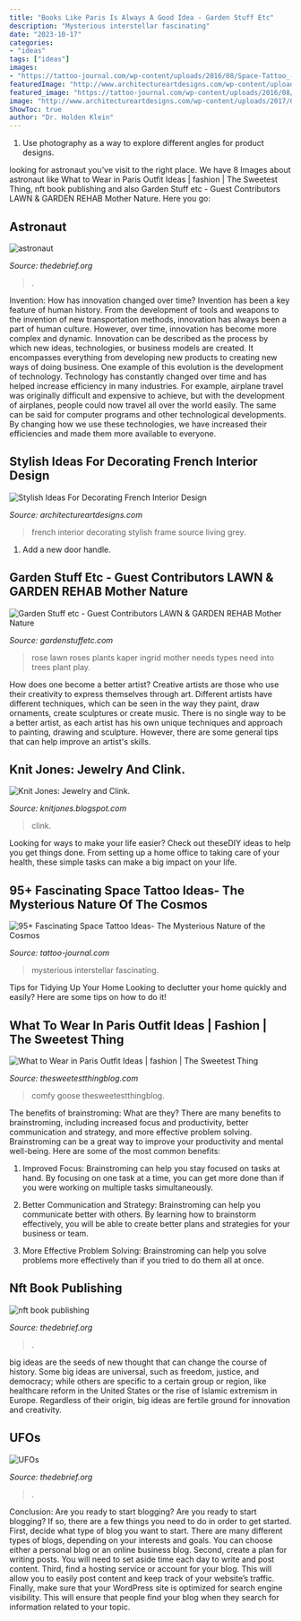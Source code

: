 ```yaml
---
title: "Books Like Paris Is Always A Good Idea - Garden Stuff Etc"
description: "Mysterious interstellar fascinating"
date: "2023-10-17"
categories:
- "ideas"
tags: ["ideas"]
images:
- "https://tattoo-journal.com/wp-content/uploads/2016/08/Space-Tattoo_-1.jpg"
featuredImage: "http://www.architectureartdesigns.com/wp-content/uploads/2017/01/11-47.jpg"
featured_image: "https://tattoo-journal.com/wp-content/uploads/2016/08/Space-Tattoo_-1.jpg"
image: "http://www.architectureartdesigns.com/wp-content/uploads/2017/01/11-47.jpg"
ShowToc: true
author: "Dr. Holden Klein"
---
```



1. Use photography as a way to explore different angles for product designs.

	

		
looking for astronaut you've visit to the right place. We have 8 Images about astronaut like What to Wear in Paris Outfit Ideas | fashion | The Sweetest Thing, nft book publishing and also Garden Stuff etc - Guest Contributors LAWN &amp; GARDEN REHAB Mother Nature. Here you go:
		
    
## Astronaut

<img loading=lazy src="https://thedebrief.org/wp-content/uploads/2021/04/Space2.jpg" onerror="this.onerror=null;this.src='https://tse2.mm.bing.net/th?id=OIP.v3Upz2oEBG4RUU9C55ZLXAHaE8&amp;pid=15.1';" alt="astronaut">

_Source: thedebrief.org_

>. 

	

Invention: How has innovation changed over time?
Invention has been a key feature of human history. From the development of tools and weapons to the invention of new transportation methods, innovation has always been a part of human culture. However, over time, innovation has become more complex and dynamic. Innovation can be described as the process by which new ideas, technologies, or business models are created. It encompasses everything from developing new products to creating new ways of doing business.
One example of this evolution is the development of technology. Technology has constantly changed over time and has helped increase efficiency in many industries. For example, airplane travel was originally difficult and expensive to achieve, but with the development of airplanes, people could now travel all over the world easily. The same can be said for computer programs and other technological developments. By changing how we use these technologies, we have increased their efficiencies and made them more available to everyone.

    
## Stylish Ideas For Decorating French Interior Design

<img loading=lazy src="http://www.architectureartdesigns.com/wp-content/uploads/2017/01/11-47.jpg" onerror="this.onerror=null;this.src='https://tse3.mm.bing.net/th?id=OIP.YwlRg5qJUmITA5vRICSGCwHaJQ&amp;pid=15.1';" alt="Stylish Ideas For Decorating French Interior Design">

_Source: architectureartdesigns.com_

>french interior decorating stylish frame source living grey. 

	

1. Add a new door handle. 

    
## Garden Stuff Etc - Guest Contributors LAWN &amp; GARDEN REHAB Mother Nature

<img loading=lazy src="http://gardenstuffetc.com/yahoo_site_admin/assets/images/Ingrids_rose.27210729_std.jpg" onerror="this.onerror=null;this.src='https://tse3.mm.bing.net/th?id=OIP.5_LKl2dWCAFpFsJfVOpqxwHaHa&amp;pid=15.1';" alt="Garden Stuff etc - Guest Contributors LAWN &amp; GARDEN REHAB Mother Nature">

_Source: gardenstuffetc.com_

>rose lawn roses plants kaper ingrid mother needs types need into trees plant play. 

	

How does one become a better artist?
Creative artists are those who use their creativity to express themselves through art. Different artists have different techniques, which can be seen in the way they paint, draw ornaments, create sculptures or create music. There is no single way to be a better artist, as each artist has his own unique techniques and approach to painting, drawing and sculpture. However, there are some general tips that can help improve an artist's skills.

    
## Knit Jones: Jewelry And Clink.

<img loading=lazy src="https://lh4.googleusercontent.com/proxy/U07-mpRCOja45JKOQHn0AhDN-Ec_fFmdMJP231b0OHV7axQEJlDu3ECAwVs3XWYHrHdzz_zLx1HcDjMiVoP5juxcosOyA8NgxkJgUuFrRu1ynyaWrsXgkNmkB48SmjT7rgc8uJy9mCjATcZrwg=w1200-h630-p-k-no-nu" onerror="this.onerror=null;this.src='https://tse3.mm.bing.net/th?id=OIP.D1fuPZw0Usx4AofF6ysWtwAAAA&amp;pid=15.1';" alt="Knit Jones: Jewelry and Clink.">

_Source: knitjones.blogspot.com_

>clink. 

	

Looking for ways to make your life easier? Check out theseDIY ideas to help you get things done. From setting up a home office to taking care of your health, these simple tasks can make a big impact on your life.

    
## 95+ Fascinating Space Tattoo Ideas- The Mysterious Nature Of The Cosmos

<img loading=lazy src="https://tattoo-journal.com/wp-content/uploads/2016/08/Space-Tattoo_-1.jpg" onerror="this.onerror=null;this.src='https://tse1.mm.bing.net/th?id=OIP.WVT9q-ia1PURSROzo0oVsQHaHa&amp;pid=15.1';" alt="95+ Fascinating Space Tattoo Ideas- The Mysterious Nature of the Cosmos">

_Source: tattoo-journal.com_

>mysterious interstellar fascinating. 

	

Tips for Tidying Up Your Home
Looking to declutter your home quickly and easily? Here are some tips on how to do it!

    
## What To Wear In Paris Outfit Ideas | Fashion | The Sweetest Thing

<img loading=lazy src="https://www.thesweetestthingblog.com/app/uploads/2019/11/cute-golden-goose-sneaker-outfit-idea-fall-emily-gemma-what-to-wear-in-paris-october-pinterest-fall-outfits-2019-1-768x1100.jpg" onerror="this.onerror=null;this.src='https://tse4.mm.bing.net/th?id=OIP.Sj1oRIDSPr6i8O12FI16sAHaKm&amp;pid=15.1';" alt="What to Wear in Paris Outfit Ideas | fashion | The Sweetest Thing">

_Source: thesweetestthingblog.com_

>comfy goose thesweetestthingblog. 

	

The benefits of brainstroming: What are they?
There are many benefits to brainstroming, including increased focus and productivity, better communication and strategy, and more effective problem solving. Brainstroming can be a great way to improve your productivity and mental well-being. Here are some of the most common benefits: 
1. Improved Focus: Brainstroming can help you stay focused on tasks at hand. By focusing on one task at a time, you can get more done than if you were working on multiple tasks simultaneously. 

2. Better Communication and Strategy: Brainstroming can help you communicate better with others. By learning how to brainstorm effectively, you will be able to create better plans and strategies for your business or team. 

3. More Effective Problem Solving: Brainstroming can help you solve problems more effectively than if you tried to do them all at once.

    
## Nft Book Publishing

<img loading=lazy src="https://thedebrief.org/wp-content/uploads/2021/07/nft-wildsun-book.jpg" onerror="this.onerror=null;this.src='https://tse4.mm.bing.net/th?id=OIP.OPLCjq2HrIazL_WiArNsLgHaLR&amp;pid=15.1';" alt="nft book publishing">

_Source: thedebrief.org_

>. 

	

big ideas are the seeds of new thought that can change the course of history. Some big ideas are universal, such as freedom, justice, and democracy; while others are specific to a certain group or region, like healthcare reform in the United States or the rise of Islamic extremism in Europe. Regardless of their origin, big ideas are fertile ground for innovation and creativity.

    
## UFOs

<img loading=lazy src="https://thedebrief.org/wp-content/uploads/2021/03/cockpit.jpg" onerror="this.onerror=null;this.src='https://tse2.mm.bing.net/th?id=OIP.TIJ36_eK_W-IfGZhvetbawHaEW&amp;pid=15.1';" alt="UFOs">

_Source: thedebrief.org_

>. 

	

Conclusion: Are you ready to start blogging?
Are you ready to start blogging? If so, there are a few things you need to do in order to get started. First, decide what type of blog you want to start. There are many different types of blogs, depending on your interests and goals. You can choose either a personal blog or an online business blog. Second, create a plan for writing posts. You will need to set aside time each day to write and post content. Third, find a hosting service or account for your blog. This will allow you to easily post content and keep track of your website’s traffic. Finally, make sure that your WordPress site is optimized for search engine visibility. This will ensure that people find your blog when they search for information related to your topic.

